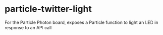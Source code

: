 # particle-twitter-light
For the Particle Photon board, exposes a Particle function to light an LED in response to an API call

